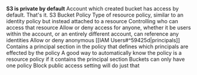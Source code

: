 **S3 is private by default**
	Account which created bucket has access by default. That's it.
S3 Bucket Policy
	Type of resource policy, similar to an identity policy but instead attached to a resource
		Controlling who can access that resource
		Allow or deny access for anyone, whether it be users within the account, or an entirely different account, can reference any identities
		Allow or deny anonymous [[IAM Users#^59425d|principals]]
	Contains a principal section in the policy that defines which principals are effected by the policy
		A good way to automatically know the policy is a resource policy if it contains the principal section
	Buckets can only have one policy
Block public access setting will do just that
